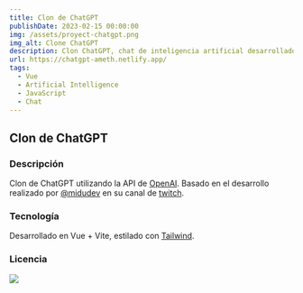 ```yaml
---
title: Clon de ChatGPT
publishDate: 2023-02-15 00:00:00
img: /assets/proyect-chatgpt.png
img_alt: Clone ChatGPT
description: Clon ChatGPT, chat de inteligencia artificial desarrollado por OpenAI utilizando su API para interactuar con ella.
url: https://chatgpt-ameth.netlify.app/
tags:
  - Vue
  - Artificial Intelligence
  - JavaScript
  - Chat
---
```


## Clon de ChatGPT

### Descripción

Clon de ChatGPT utilizando la API de [OpenAI](https://openai.com). Basado en el desarrollo realizado por [@midudev](https://midu.dev) en su canal de [twitch](https://www.twitch.tv/videos/1738061046).

### Tecnología

Desarrollado en Vue + Vite, estilado con [Tailwind](https://tailwindcss.com/).

### Licencia

![](https://img.shields.io/badge/licence-MIT-green)